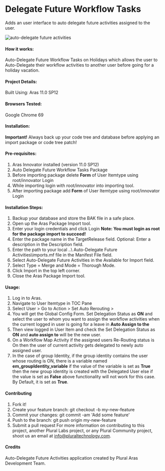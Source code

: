 # Delegate Future Workflow Tasks 
Adds an user interface to auto delegate future activities assigned to the user. 

![auto-delegate future activities](https://user-images.githubusercontent.com/37924741/47353729-97098c00-d6da-11e8-8f57-1910d0ac1cc9.gif)

#### **How it works:**

Auto-Delegate Future Workflow Tasks on Holidays which allows the user to Auto-Delegate their workflow activities to another user before going for a holiday vacation.

#### **Project Details:**

 Built Using: Aras 11.0 SP12

#### **Browsers Tested:**  
Google Chrome 69

#### **Installation:**

**Important!** Always back up your code tree and database before applying an import package or code tree patch!


#### **Pre-requisites:**

 1. Aras Innovator installed (version 11.0 SP12)
 2. Auto Delegate Future Workflow Tasks Package
 3. Before importing package delete **Form** of User Itemtype using root/innovator Login
 4. While importing login with root/innovator into importing tool.
 5. After importing package add **Form** of User Itemtype using root/innovator Login

#### **Installation Steps:**

 1. Backup your database and store the BAK file in a safe place.
 2. Open up the Aras Package Import tool.
 3. Enter your login credentials and click Login
**Note: You must login as root for the package import to succeed!**
4. Enter the package name in the TargetRelease field.
Optional: Enter a description in the Description field.
5. Enter the path to your local ..\ Auto-Delegate Future Activities\imports.mf file in the Manifest File field.
6. Select Auto-Delegate Future Activities in the Available for Import field.
7. Select Type = Merge and Mode = Thorough Mode.
8. Click Import in the top left corner.
9. Close the Aras Package Import tool.

#### **Usage:**

1. Log in to Aras.
2. Navigate to User Itemtype in TOC Pane
3. Select User > Go to Action > Set Auto Rerouting >
4. You will get the Global Config Form. Set Delegation Status as **ON** and select the user to whom you want to assign the workflow activities when the current logged in user is going for a leave in **Auto Assign to the**
5. Then view logged in User Item and check the Set Delegation Status as **ON** and **auto assign to** will be the new user.
6. On a Workflow Map Activity if the assigned users Re-Routing status is On then the user of current activity gets delegated to newly auto assigned user.
7. In the case of group Identity, if the group identity contains the user whose routing is ON, there is a variable named **em_groupIdentity_variable** if the value of the variable is set as **True** then the new group identity is created with the Delegated User else if the value is set as **False** above functionality will not work for this case. By Default, it is set as **True**.

#### **Contributing**

1.	Fork it!
2.	Create your feature branch: git checkout -b my-new-feature
3.	Commit your changes: git commit -am 'Add some feature'
4.	Push to the branch: git push origin my-new-feature
5.	Submit a pull request
For more information on contributing to this project, another Plural Labs project, or any Plural Community project, shoot us an email at info@pluraltechnology.com.

#### **Credits**
Auto-Delegate Future Activities application created by Plural Aras Development Team.
